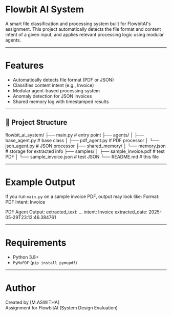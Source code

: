 # Flowbit AI System

A smart file classification and processing system built for FlowbitAI's assignment. This project automatically detects the file format and content intent of a given input, and applies relevant processing logic using modular agents.

---

# Features

-  Automatically detects file format (PDF or JSON)
-  Classifies content intent (e.g., Invoice)
- Modular agent-based processing system
-  Anomaly detection for JSON invoices
-  Shared memory log with timestamped results

---

## 📁 Project Structure
flowbit_ai_system/
├── main.py # entry point
├── agents/
│ ├── base_agent.py # base class
│ ├── pdf_agent.py # PDF processor
│ └── json_agent.py # JSON processor
├── shared_memory/
│ └── memory.json # storage for extracted info
├── samples/
│ ├── sample_invoice.pdf # test PDF
│ └── sample_invoice.json # test JSON
└── README.md # this file


---

# Example Output

If you run `main.py` on a sample invoice PDF, output may look like:
Format: PDF
Intent: Invoice

PDF Agent Output:
extracted_text: ...
intent: Invoice
extracted_date: 2025-05-29T23:12:46.384761


---

# Requirements

- Python 3.8+
- `PyMuPDF` (`pip install pymupdf`)

---

# Author

Created by [M.ASWITHA]  
Assignment for FlowbitAI (System Design Evaluation)
